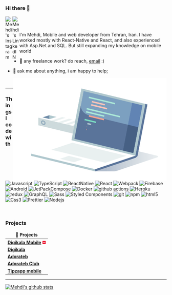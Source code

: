 ### Hi there 👋

<a href="https://www.instagram.com/mmehditdc/">
  <img align="left" alt="Mehdi's Instagram" width="22px" src="https://raw.githubusercontent.com/hussainweb/hussainweb/main/icons/instagram.png" />
</a>

<a href="https://www.linkedin.com/in/mehdi-taghdisi/">
  <img align="left" alt="Mehdi's LinkedIN" width="22px" src="https://raw.githubusercontent.com/peterthehan/peterthehan/master/assets/linkedin.svg" />
</a>

<br/>
<br/>

I'm Mehdi, Mobile and web developer from  Tehran, Iran. I have worked mostly with React-Native and React, and also experienced with Asp.Net and SQL.
But still expanding my knowledge on mobile world

- 💼 any freelance work? do reach, [email](mailto:mehdi.taghdic@gmail.com) :)
- 💬 ask me about anything, i am happy to help;

  <img align="right" alt="GIF" src="https://github.com/mmttt89/mmttt89/blob/main/images/coding.gif" width="500" height="320" />

<br/>

---

<h3>Things I code with</h3>
<p>
  <img alt="Javascript" src="https://img.shields.io/badge/-Javascript-F7DF1E?style=flat-square&logo=javascript&logoColor=white" />
  <img alt="TypeScript" src="https://img.shields.io/badge/-TypeScript-007ACC?style=flat-square&logo=typescript&logoColor=white" />
  <img alt="ReactNative" src="https://img.shields.io/badge/-React_Native-45b8d8?style=flat-square&logo=react&logoColor=61DAFB" />
  <img alt="React" src="https://img.shields.io/badge/-React-45b8d8?style=flat-square&logo=react&logoColor=white" />
  <img alt="Webpack" src="https://img.shields.io/badge/-Webpack-8DD6F9?style=flat-square&logo=webpack&logoColor=white" /> 
  <img alt="Firebase" src="https://img.shields.io/badge/-Firebase-F7B93E?style=flat-square&logo=Firebase&logoColor=white" />
  <img alt="Android" src="https://img.shields.io/badge/-Android_Studio-3DDC84?style=flat-square&logo=Android&logoColor=white" />
  <img alt="JetPackCompose" src="https://img.shields.io/badge/-JetPack_Compose-3DDC84?style=flat-square&logo=jetpackCompose&logoColor=white" />
  <img alt="Docker" src="https://img.shields.io/badge/-Docker-46a2f1?style=flat-square&logo=docker&logoColor=white" />
  <img alt="github actions" src="https://img.shields.io/badge/-Github_Actions-2088FF?style=flat-square&logo=github-actions&logoColor=white" />
  <img alt="Heroku" src="https://img.shields.io/badge/-Heroku-430098?style=flat-square&logo=heroku&logoColor=white" />
  <img alt="redux" src="https://img.shields.io/badge/-Redux-764ABC?style=flat-square&logo=redux&logoColor=white" />
  <img alt="GraphQL" src="https://img.shields.io/badge/-GraphQL-E10098?style=flat-square&logo=graphql&logoColor=white" />
  <img alt="Sass" src="https://img.shields.io/badge/-Sass-CC6699?style=flat-square&logo=sass&logoColor=white" />
  <img alt="Styled Components" src="https://img.shields.io/badge/-Styled_Components-db7092?style=flat-square&logo=styled-components&logoColor=white" />
  <img alt="git" src="https://img.shields.io/badge/-Git-F05032?style=flat-square&logo=git&logoColor=white" />
  <img alt="npm" src="https://img.shields.io/badge/-NPM-CB3837?style=flat-square&logo=npm&logoColor=white" />
  <img alt="html5" src="https://img.shields.io/badge/-HTML5-E34F26?style=flat-square&logo=html5&logoColor=white" />
  <img alt="Css3" src="https://img.shields.io/badge/-CSS3-1572B6?style=flat-square&logo=css3&logoColor=white" />
  <img alt="Prettier" src="https://img.shields.io/badge/-Prettier-F7B93E?style=flat-square&logo=prettier&logoColor=white" />
  <img alt="Nodejs" src="https://img.shields.io/badge/-Nodejs-43853d?style=flat-square&logo=Node.js&logoColor=white" />
</p>

<br />


### Projects

<table>
  <thead align="center">
    <tr border: none;>
      <td><b>🎁 Projects</b></td>
    </tr>
  </thead>
  <tbody>
    <tr>
      <td><a href="https://play.google.com/store/apps/details?id=com.digikala.diagon&hl=en_US"><b>Digikala Mobile</b></a>
      <img alt="Digikala" src="https://github.com/mmttt89/mmttt89/blob/main/images/digikala.webp" width="10" height="10"/>
      </td>
    </tr>
    <tr>
      <td><a href="https://Digikala.com/"><b>Digikala</b></a></td>
    </tr>
	  <tr>
      <td><a href="https://adorateb.com/"><b>Adorateb</b></a></td>
    <tr>
    <tr>
      <td><a href="https://adorium.adorateb.ir/"><b>Adorateb Club</b></a></td>
    <tr>
      <td><a href="https://demitrikarayianni.com/tipzapp"><b>Tipzapp mobile</b></a></td>
    </tr>
  </tbody>
</table>

---

[![Mehdi's github stats](https://github-readme-stats.vercel.app/api?username=mmttt89)](https://github.com/mmttt89/github-readme-stats)
